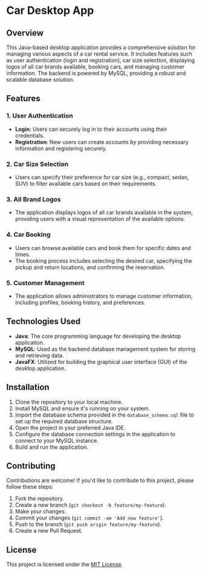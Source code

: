 # Car Desktop App

## Overview
This Java-based desktop application provides a comprehensive solution for managing various aspects of a car rental service. It includes features such as user authentication (login and registration), car size selection, displaying logos of all car brands available, booking cars, and managing customer information. The backend is powered by MySQL, providing a robust and scalable database solution.

## Features

### 1. User Authentication
- **Login**: Users can securely log in to their accounts using their credentials.
- **Registration**: New users can create accounts by providing necessary information and registering securely.

### 2. Car Size Selection
- Users can specify their preference for car size (e.g., compact, sedan, SUV) to filter available cars based on their requirements.

### 3. All Brand Logos
- The application displays logos of all car brands available in the system, providing users with a visual representation of the available options.

### 4. Car Booking
- Users can browse available cars and book them for specific dates and times.
- The booking process includes selecting the desired car, specifying the pickup and return locations, and confirming the reservation.

### 5. Customer Management
- The application allows administrators to manage customer information, including profiles, booking history, and preferences.

## Technologies Used
- **Java**: The core programming language for developing the desktop application.
- **MySQL**: Used as the backend database management system for storing and retrieving data.
- **JavaFX**: Utilized for building the graphical user interface (GUI) of the desktop application.

## Installation
1. Clone the repository to your local machine.
2. Install MySQL and ensure it's running on your system.
3. Import the database schema provided in the `database_schema.sql` file to set up the required database structure.
4. Open the project in your preferred Java IDE.
5. Configure the database connection settings in the application to connect to your MySQL instance.
6. Build and run the application.

## Contributing
Contributions are welcome! If you'd like to contribute to this project, please follow these steps:
1. Fork the repository.
2. Create a new branch (`git checkout -b feature/my-feature`).
3. Make your changes.
4. Commit your changes (`git commit -am 'Add new feature'`).
5. Push to the branch (`git push origin feature/my-feature`).
6. Create a new Pull Request.

## License
This project is licensed under the [MIT License](LICENSE).
